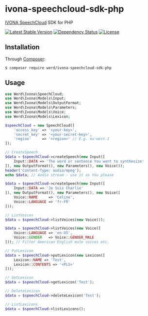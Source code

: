 # ivona-speechcloud-sdk-php
[IVONA SpeechCloud](https://www.ivona.com/us/for-business/speech-cloud/) SDK for PHP

[![Latest Stable Version](https://poser.pugx.org/werd/ivona-speechcloud-sdk-php/v/stable)](https://packagist.org/packages/werd/ivona-speechcloud-sdk-php)
[![Dependency Status](https://www.versioneye.com/php/werd:ivona-speechcloud-sdk-php/dev-master/badge)](https://www.versioneye.com/php/werd:ivona-speechcloud-sdk-php/dev-master)
[![License](https://poser.pugx.org/werd/ivona-speechcloud-sdk-php/license)](https://packagist.org/packages/werd/ivona-speechcloud-sdk-php)

## Installation
Through [Composer](https://getcomposer.org/):
```
$ composer require werd/ivona-speechcloud-sdk-php
```

## Usage
```php
use Werd\Ivona\SpeechCloud;
use Werd\Ivona\Models\Input;
use Werd\Ivona\Models\OutputFormat;
use Werd\Ivona\Models\Parameters;
use Werd\Ivona\Models\Voice;
use Werd\Ivona\Models\Lexicon;

$speechCloud = new SpeechCloud([
    'access_key' => '<your-key>',
    'secret_key' => '<your-secret-key>',
    'region'     => '<region>' // E.g. eu-west-1
]);

// CreateSpeech
$data = $speechCloud->createSpeech(new Input([
    Input::DATA => 'The word or sentence You want to synthesize'
]), new OutputFormat(), new Parameters(), new Voice());
header('Content-Type: audio/mpeg');
echo $data; // Audio stream - use it as You please

$data = $speechCloud->createSpeech(new Input([
    Input::DATA => 'Je Suis Charlie'
]), new OutputFormat(), new Parameters(), new Voice([
    Voice::NAME     => 'Celine',
    Voice::LANGUAGE => 'fr-FR'
]));

// ListVoices
$data = $speechCloud->listVoices(new Voice());

$data = $speechCloud->listVoices(new Voice([
    Voice::LANGUAGE => 'en-US',
    Voice::GENDER   => Voice::GENDER_MALE
])); // Filter American English male voices etc.

// PutLexicon
$data = $speechCloud->putLexicon(new Lexicon([
    Lexicon::NAME => 'Test',
    Lexicon::CONTENTS => '<PLS>'
]));

// GetLexicon
$data = $speechCloud->getLexicon('Test');

// DeleteLexicon
$data = $speechCloud->deleteLexicon('Test');

// ListLexicons
$data = $speechCloud->listLexicons();
```
